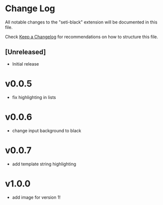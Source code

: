 # Change Log

All notable changes to the "seti-black" extension will be documented in this file.

Check [Keep a Changelog](http://keepachangelog.com/) for recommendations on how to structure this file.

## [Unreleased]

- Initial release

# v0.0.5
* fix highlighting in lists

# v0.0.6
* change input background to black

# v0.0.7
* add template string highlighting

# v1.0.0
* add image for version 1!
